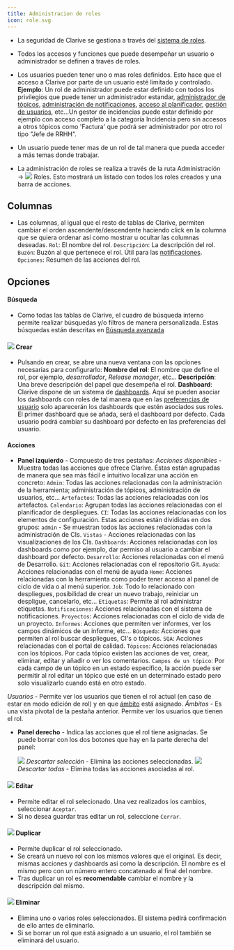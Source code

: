 ```yaml
---
title: Administracion de roles
icon: role.svg
---
```

* La seguridad de Clarive se gestiona a través del [sistema de roles](concepts/roles).
* Todos los accesos y funciones que puede desempeñar un usuario o administrador se definen a través de roles.
* Los usuarios pueden tener uno o mas roles definidos. Esto hace que el acceso a Clarive por parte de un usuario esté limitado y controlado.
    **Ejemplo**: Un rol de administrador puede estar definido con todos los privilegios que puede tener un administrador estandar, [administrador de tópicos](admin/topics), [administración de notificaciones](admin/notifications), [acceso al planificador](admin/scheduler), [gestión de usuarios](admin/user), etc...Un gestor de incidencias puede estar definido por ejemplo con acceso completo a la categoría Incidencia pero sin accesos a otros tópicos como 'Factura' que podrá ser administrador por otro rol tipo "Jefe de RRHH".

* Un usuario puede tener mas de un rol de tal manera que pueda acceder a más temas donde trabajar.
* La administración de roles se realiza a través de la ruta Administración → <img src="/static/images/icons/role.svg" /> Roles. Esto mostrará un listado con todos los roles creados y una barra de acciones.


## Columnas
* Las columnas, al igual que el resto de tablas de Clarive, permiten cambiar el orden ascendente/descendente haciendo click en la columna que se quiera ordenar así como mostrar u ocultar las columnas deseadas.
    `Rol`: El nombre del rol.
    `Descripción`: La descripción del rol.
    `Buzón`: Buzón al que pertenece el rol. Útil para las [notificaciones](admin/notifications).
    `Opciones`: Resumen de las acciones del rol.


## Opciones

#### Búsqueda
* Como todas las tablas de Clarive, el cuadro de búsqueda interno permite realizar búsquedas y/o filtros de manera personalizada. Estas búsquedas están descritas en [Búsqueda avanzada](getting-started/search-syntax)

#### <img src="/static/images/icons/add.svg" /> Crear
* Pulsando en crear, se abre una nueva ventana con las opciones necesarias para configurarlo:
    **Nombre del rol**: El nombre que define el rol, por ejemplo, *desarrollador*, *Release manager*, etc...
    **Descripción**: Una breve descripción del papel que desempeña el rol.
    **Dashboard**: Clarive dispone de un sistema de [dashboards](concepts/dashboards). Aquí se pueden asociar los dashboards con roles de tal manera que en las [preferencias de usuario](getting-started/prefs) solo aparecerán los dashboards que estén asociados sus roles. El primer dashboard que se añada, será el dashboard por defecto. Cada usuario podrá cambiar su dashboard por defecto en las preferencias del usuario.

#### Acciones
* **Panel izquierdo** - Compuesto de tres pestañas:
    *Acciones disponibles* - Muestra todas las acciones que ofrece Clarive. Éstas están agrupadas de manera que sea más fácil e intuitivo localizar una acción en concreto:
    `Admin`: Todas las acciones relacionadas con la administración de la herramienta; administración de tópicos, administración de usuarios, etc...
    `Artefactos`: Todas las acciones relacioadas con los artefactos.
    `Calendario`: Agrupan todas las acciones relacionadas con el planificador de despliegues.
    `CI`: Todas las acciones relacionadas con los elementos de configuración. Estas acciones están divididas en dos grupos:
    `admin` - Se muestran todos las acciones relacionadas con la administración de CIs.
    `Vistas` - Acciones relacionadas con las visualizaciones de los CIs.
    `Dashboards`: Acciones relacionadas con los dashboards como por ejemplo, dar permiso al usuario a cambiar el dashboard por defecto.
    `Desarrollo`: Acciones relacionadas con el menú de Desarrollo.
    `Git`: Acciones relacionadas con el repositorio Git.
    `Ayuda`: Acciones relacionadas con el menú de ayuda
    `Home`:  Acciones relacionadas con la herramienta como poder tener acceso al panel de ciclo de vida o al menú superior.
    `Job`: Todo lo relacionado con despliegues, posibilidad de crear un nuevo trabajo, reiniciar un despligue, cancelarlo, etc...
    `Etiquetas`: Permite al rol administrar etiquetas.
    `Notificaciones`:  Acciones relacionadas con el sistema de notificaciones.
    `Proyectos`:  Acciones relacionadas con el ciclo de vida de un proyecto.
    `Informes`: Acciones que permiten ver informes, ver los campos dinámicos de un informe, etc...
    `Búsqueda`: Acciones que permiten al rol buscar despliegues, CI's o tópicos.
    `SQA`:  Acciones relacionadas con el portal de calidad.
    `Tópicos`:  Acciones relacionadas con los tópicos. Por cada tópico existen las acciones de ver, crear, eliminar, editar y añadir o ver los comentarios.
    `Campos de un tópico`: Por cada campo de un tópico en un estado específico, la acción puede ser permitir al rol editar un tópico que esté en un determinado estado pero solo visualizarlo cuando está en otro estado.

 *Usuarios* - Permite ver los usuarios que tienen el rol actual (en caso de estar en modo edición de rol) y en que [ámbito](concepts/scope) está asignado.
 *Ámbitos* - Es una vista pivotal de la pestaña anterior. Permite ver los usuarios que tienen el rol.

* **Panel derecho** - Indica las acciones que el rol tiene asignadas. Se puede borrar con los dos botones que hay  en la parte derecha del panel:

    <img src="/static/images/icons/delete_red.png" /> *Descartar selección* - Elimina las acciones seleccionadas.
    <img src="/static/images/icons/del_all.png" />  *Descartar todas* - Elimina todas las acciones asociadas al rol.

#### <img src="/static/images/icons/edit.svg" /> Editar
* Permite editar el rol selecionado. Una vez realizados los cambios, seleccionar `Aceptar`.
* Si no desea guardar tras editar un rol, seleccione `Cerrar`.

#### <img src="/static/images/icons/copy.gif" /> Duplicar
* Permite duplicar el rol seleccionado.
* Se creará un nuevo rol con los mismos valores que el original. Es decir, mismas acciones y dashboards asi como la descripción. El nombre es el mismo pero con un número entero concatenado al final del nombre.
* Tras duplicar un rol es **recomendable** cambiar el nombre y la descripción del mismo.

#### <img src="/static/images/icons/delete_.png" /> Eliminar
* Elimina uno o varios roles seleccionados. El sistema pedirá confirmación de ello antes de eliminarlo.
* Si se borrar un rol que está asignado a un usuario, el rol también se eliminará del usuario.